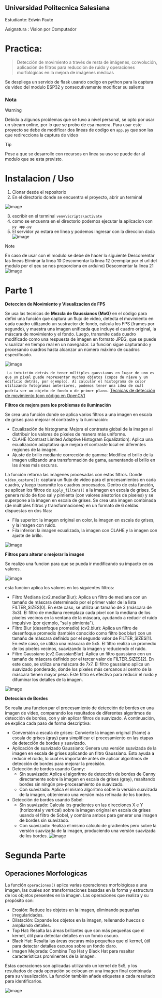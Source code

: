 ## Universidad Politecnica Salesiana
Estudiante: Edwin Paute

Asignatura : Vision por Computador

# Practica: 
> Detección de movimiento a través de resta de imágenes, convolución, aplicación de filtros para reducción
de ruido y operaciones morfológicas en la mejora de imágenes médicas

Se despliega un servido de flask usando codigo en python para la captura de video del modulo ESP32 y consecutivamente modificar su saliente

### Nota

> [!WARNING]
> Debido a algunos problemas que se tuvo a nivel personal, se opto por usar un stream online, por lo que se probo de esa manera.
> Para usar este proyecto se debe de modificar dos lineas de codigo en `app.py` que son las que redirecciona la captura de video

> [!TIP]
> Pese a que se desarrollo con recursos en linea su uso se puede dar al modulo que se esta previsto.

# Instalacion / Uso
1. Clonar desde el repositorio
2. En el directorio donde se encuentra el proyecto, abrir un terminal
   
![image](https://github.com/user-attachments/assets/bbf82d7d-3b6f-4dc4-8dc7-4f19f1cb712c)

3. escribir en el terminal ```venv\Scripts\activate```
4. como se encuenra en el directorio podemos ejecutar la aplicacion con ```py app.py```
5. El servidor ya estara en linea y podemos ingresar con la direccion dada
   ![image](https://github.com/user-attachments/assets/ebeab6b6-d2f6-498e-8d9f-afc496b2e7d5)


> [!NOTE]
> En caso de usar con el modulo se debe de hacer lo siguiente
> Descomentar las lineas
> Eliminar la linea 10
> Descomentar la linea 12 (reemplar por el url del modulo por el qeu se nos proporciona en arduino)
> Descomentar la linea 21
> ![image](https://github.com/user-attachments/assets/1566bb33-3120-4050-8af7-689d49a3988f)

# Parte 1

**Deteccion de Movimiento y Visualizacion de FPS**

Se usa las tecnicas de **Mezcla de Gaussianos (MoG)** en el código para defini una función que captura un flujo de video, detecta el movimiento en cada cuadro utilizando un sustractor de fondo, calcula los FPS (frames por segundo), y muestra una imagen unificada que incluye el cuadro original, la máscara de movimiento y el fondo. Luego, transmite cada cuadro modificado como una respuesta de imagen en formato JPEG, que se puede visualizar en tiempo real en un navegador. La función sigue capturando y procesando cuadros hasta alcanzar un número máximo de cuadros especificado.

![image](https://github.com/user-attachments/assets/8bc6f0a8-3708-40ad-9e6a-2161b793c8e4)

` La intuición detrás de tener múltiples gaussianos en lugar de uno es que un píxel puede representar muchos objetos (copos de nieve y un edificio detrás, por ejemplo). Al calcular el histograma de color utilizando fotogramas anteriores, podemos tener una idea de cuál podría ser un objeto de fondo o de primer plano.` 
[Técnicas de detección de movimiento (con código en OpenCV)](https://medium.com/@abbessafa1998/motion-detection-techniques-with-code-on-opencv-18ed2c1acfaf)

**Filtros de mejora para los problemas de iluminación**

Se crea una función donde se aplica varios filtros a una imagen en escala de grises para mejorar el contraste y la iluminación:
-  Ecualización de histograma: Mejora el contraste global de la imagen al distribuir los valores de píxeles de manera más uniforme.
-  CLAHE (Contrast Limited Adaptive Histogram Equalization): Aplica una ecualización adaptativa que mejora el contraste local en diferentes regiones de la imagen.
-  Ajuste de brillo mediante corrección de gamma: Modifica el brillo de la imagen utilizando una transformación de gama, aumentando el brillo en las áreas más oscuras.

La función retorna las imágenes procesadas con estos filtros. Donde `video_capture():` captura un flujo de video para el procesamientos en cada cuadro, y luego transmite los cuadros procesados. Dentro de esta función, se aplican los filtros de `apply_filters()` a la imagen en escala de grises.
Se genera ruido de tipo sal y pimienta (con valores aleatorios de píxeles) y se superpone a la imagen en escala de grises.
Se crea una imagen combinada (de múltiples filtros y transformaciones) en un formato de 6 celdas dispuestas en dos filas:
  -  Fila superior: la imagen original en color, la imagen en escala de grises, y la imagen con ruido.
  -  Fila inferior: la imagen ecualizada, la imagen con CLAHE y la imagen con ajuste de brillo.

![image](https://github.com/user-attachments/assets/5ac544a4-3180-40de-9a6d-243a726278f5)


**Filtros para alterar o mejorar la imagen** 

Se realizo una funcion para que se pueda ir modificando su impacto en os valores.

![image](https://github.com/user-attachments/assets/230ff535-4a6a-4488-b656-afa1c37bef4e)

esta funcion aplica los valores en los siguientes filtros:
-  Filtro Mediana (cv2.medianBlur):
Aplica un filtro de mediana con un tamaño de máscara determinado por el primer valor de la lista FILTER_SIZES[0]. En este caso, se utiliza un tamaño de 3 (máscara de 3x3).
El filtro de mediana reemplaza cada píxel con la mediana de los píxeles vecinos en la ventana de la máscara, ayudando a reducir el ruido impulsivo (por ejemplo, "sal y pimienta").
- Filtro Blur (desenfoque promedio) (cv2.blur):
Aplica un filtro de desenfoque promedio (también conocido como filtro box blur) con un tamaño de máscara definido por el segundo valor de FILTER_SIZES[1]. En este caso, se utiliza una máscara de 5x5.
El filtro realiza un promedio de los píxeles vecinos, suavizando la imagen y reduciendo el ruido.
- Filtro Gaussiano (cv2.GaussianBlur):
Aplica un filtro gaussiano con un tamaño de máscara definido por el tercer valor de FILTER_SIZES[2]. En este caso, se utiliza una máscara de 7x7.
El filtro gaussiano aplica un suavizado ponderado, donde los píxeles más cercanos al centro de la máscara tienen mayor peso. Este filtro es efectivo para reducir el ruido y difuminar los detalles de la imagen.

![image](https://github.com/user-attachments/assets/caa2170a-18ea-4b90-ad8c-25dc662d681b)

**Deteccion de Bordes**

Se realia una funcion par el procesamiento de detección de bordes en una imagen de video, 
comparando los resultados de diferentes algoritmos de detección de bordes,
con y sin aplicar filtros de suavizado. A continuación, se explica cada paso de forma descriptiva:

- Conversión a escala de grises: Convierte la imagen original (frame) a escala de grises (gray) para simplificar el procesamiento en las etapas de detección de bordes y suavizado.
- Aplicación de suavizado Gaussiano: Genera una versión suavizada de la imagen en escala de grises aplicando un filtro Gaussiano. Esto ayuda a reducir el ruido, lo cual es importante antes de aplicar algoritmos de detección de bordes para mejorar la precisión.
- Detección de bordes usando Canny:
  - Sin suavizado: Aplica el algoritmo de detección de bordes de Canny directamente sobre la imagen en escala de grises (gray), resaltando bordes sin ningún pre-procesamiento de suavizado.
  - Con suavizado: Aplica el mismo algoritmo sobre la versión suavizada de la imagen, obteniendo una versión más refinada de los bordes.
- Detección de bordes usando Sobel:
  - Sin suavizado: Calcula los gradientes en las direcciones X e Y (horizontal y vertical) sobre la imagen original en escala de grises usando el filtro de Sobel, y combina ambos para generar una imagen de bordes sin suavizado.
  - Con suavizado: Realiza el mismo cálculo de gradientes pero sobre la versión suavizada de la imagen, produciendo una versión suavizada de los bordes.
![image](https://github.com/user-attachments/assets/bae935b5-e6c4-4f23-8081-453465e2dbb9)

# Segunda Parte
## Operaciones Morfologicas

La función `operaciones()` aplica varias operaciones morfológicas a una imagen, las cuales son transformaciones basadas en la forma y estructura de los objetos presentes en la imagen. Las operaciones que realiza y su propósito son:

- Erosión: Reduce los objetos en la imagen, eliminando pequeñas irregularidades.
- Dilatación: Expande los objetos en la imagen, rellenando huecos o ampliando detalles.
- Top Hat: Resalta las áreas brillantes que son más pequeñas que el kernel, útil para detectar detalles en un fondo oscuro.
- Black Hat: Resalta las áreas oscuras más pequeñas que el kernel, útil para detectar detalles oscuros sobre un fondo claro.
- Imagen Mejorada: Combina Top Hat y Black Hat para resaltar características prominentes de la imagen.
  
Estas operaciones son aplicadas utilizando un kernel de 5x5, y los resultados de cada operación se colocan en una imagen final combinada para su visualización. La función también añade etiquetas a cada resultado para identificarlos.

![image](https://github.com/user-attachments/assets/4ae53cc5-7674-4cdd-b93e-80f779cc110a)




